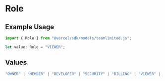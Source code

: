 # Role

## Example Usage

```typescript
import { Role } from "@vercel/sdk/models/teamlimited.js";

let value: Role = "VIEWER";
```

## Values

```typescript
"OWNER" | "MEMBER" | "DEVELOPER" | "SECURITY" | "BILLING" | "VIEWER" | "CONTRIBUTOR"
```